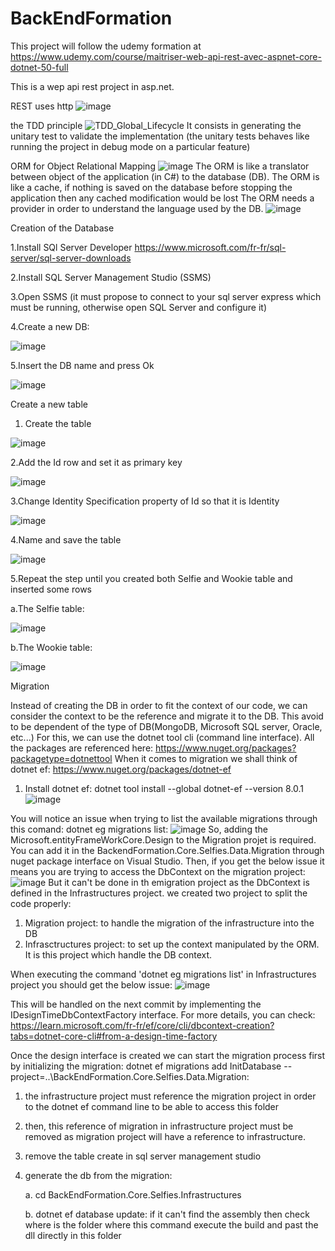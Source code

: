 # BackEndFormation

This project will follow the udemy formation at https://www.udemy.com/course/maitriser-web-api-rest-avec-aspnet-core-dotnet-50-full

This is a wep api rest project in asp.net.

REST uses http
![image](https://github.com/Ystalard/BackEndFormation/assets/58308727/ef40d4da-0587-43d7-9b30-74c713fadd68)


the TDD principle
![TDD_Global_Lifecycle](https://github.com/Ystalard/BackEndFormation/assets/58308727/249da9ef-ab6d-44e2-b893-aa5ffd55bab9)
It consists in generating the unitary test to validate the implementation (the unitary tests behaves like running the project in debug mode on a particular feature)

ORM for Object Relational Mapping
![image](https://github.com/Ystalard/BackEndFormation/assets/58308727/45380884-de47-4a16-a8a3-4de46e7aadc1)
The ORM is like a translator between object of the application (in C#) to the database (DB).
The ORM is like a cache, if nothing is saved on the database before stopping the application then any cached modification would be lost 
The ORM needs a provider in order to understand the language used by the DB.
![image](https://github.com/Ystalard/BackEndFormation/assets/58308727/6c43f5d9-6826-41d8-a730-1104dcffd44c)

Creation of the Database

1.Install SQl Server Developer https://www.microsoft.com/fr-fr/sql-server/sql-server-downloads

2.Install SQL Server Management Studio (SSMS)

3.Open SSMS (it must propose to connect to your sql server express which must be running, otherwise open SQL Server and configure it)

4.Create a new DB:

![image](https://github.com/Ystalard/BackEndFormation/assets/58308727/6cf6c604-f9f7-4dee-8151-a133601b537d)

5.Insert the DB name and press Ok

![image](https://github.com/Ystalard/BackEndFormation/assets/58308727/e1580e9a-3ead-415d-94ca-a305bf8065af)

Create a new table

1. Create the table

![image](https://github.com/Ystalard/BackEndFormation/assets/58308727/22b6a39e-bee7-4d3c-93c3-5c49842cce49)

2.Add the Id row and set it as primary key

![image](https://github.com/Ystalard/BackEndFormation/assets/58308727/4753723a-cb8d-4bed-9cfe-393232fa2980)

3.Change Identity Specification property of Id so that it is Identity

![image](https://github.com/Ystalard/BackEndFormation/assets/58308727/1af52533-9ad3-49bf-b5c8-3295e52a4695)

4.Name and save the table

![image](https://github.com/Ystalard/BackEndFormation/assets/58308727/d70d92d4-71ff-4a58-8e3a-02716d6fe74e)

5.Repeat the step until you  created both Selfie and Wookie table and inserted some rows

  a.The Selfie table:
  
![image](https://github.com/Ystalard/BackEndFormation/assets/58308727/834a2f83-82dc-46f6-852d-10c56e032cb9)

  b.The Wookie table:

![image](https://github.com/Ystalard/BackEndFormation/assets/58308727/e21d8147-9717-42fd-8e3b-01e94d513243)


Migration

Instead of creating the DB in order to fit the context of our code, we can consider the context to be the reference and migrate it to the DB. This avoid to be dependent of the type of DB(MongoDB, Microsoft SQL server, Oracle, etc...)
For this, we can use the dotnet tool cli (command line interface). All the packages are referenced here: https://www.nuget.org/packages?packagetype=dotnettool
When it comes to migration we shall think of dotnet ef: https://www.nuget.org/packages/dotnet-ef
1. Install dotnet ef: dotnet tool install --global dotnet-ef --version 8.0.1
![image](https://github.com/Ystalard/BackEndFormation/assets/58308727/3ffc1307-1bf5-481e-ac7a-3fa8e7fe11dd)

You will notice an issue when trying to list the available migrations through this comand: dotnet eg migrations list:
![image](https://github.com/Ystalard/BackEndFormation/assets/58308727/06d95f27-a5af-471b-b987-362e3ae916b5)
So, adding the Microsoft.entityFrameWorkCore.Design to the Migration projet is required. You can add it in the BackendFormation.Core.Selfies.Data.Migration through nuget package interface on Visual Studio.
Then, if you get the below issue it means you are trying to access the DbContext on the migration project:
![image](https://github.com/Ystalard/BackEndFormation/assets/58308727/72d24d9e-6c42-4dae-bae6-0b907aaea0f8)
But it can't be done in th emigration project as the DbContext is defined in the Infrastructures project. we created two project to split the code properly:
1. Migration project: to handle the migration of the infrastructure into the DB
2. Infrasctructures project: to set up the context manipulated by the ORM. It is this project which handle the DB context.

When executing the command 'dotnet eg migrations list' in Infrastructures project you should get the below issue:
![image](https://github.com/Ystalard/BackEndFormation/assets/58308727/ef67b75f-7a02-4102-ac1b-c05b67bf472f)

This will be handled on the next commit by implementing the IDesignTimeDbContextFactory interface. For more details, you can check: https://learn.microsoft.com/fr-fr/ef/core/cli/dbcontext-creation?tabs=dotnet-core-cli#from-a-design-time-factory

Once the design interface is created we can start the migration process first by initializing the migration: dotnet ef migrations add InitDatabase --project=..\BackEndFormation.Core.Selfies.Data.Migration:
1. the infrastructure project must reference the migration project in order to the dotnet ef command line to be able to access this folder
2. then, this reference of migration in infrastructure project must be removed as migration project will have a reference to infrastructure.
3. remove the table create in sql server management studio
4. generate the db from the migration:

   a. cd BackEndFormation.Core.Selfies.Infrastructures
   
   b. dotnet ef database update: if it can't find the assembly then check where is the folder where this command execute the build and past the dll directly in this folder
   


